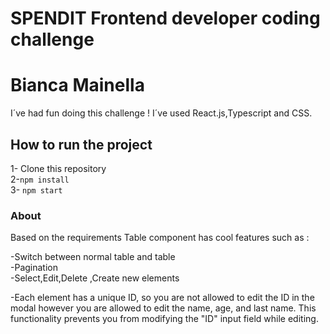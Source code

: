 # SPENDIT Frontend developer coding challenge

# Bianca Mainella

I´ve had fun doing this challenge ! I´ve used React.js,Typescript and CSS.

## How to run the project

1- Clone this repository  
2-`npm install` <br>
3- `npm start`

### About 

Based on the requirements Table component has cool features such as :

-Switch between normal table and table <br>
-Pagination<br>
-Select,Edit,Delete ,Create new elements<br>

 -Each element has a unique ID, so you are not allowed to edit the ID in the modal however you are allowed to edit the name, age, and last name. This functionality prevents you from modifying the "ID" input field while editing.





